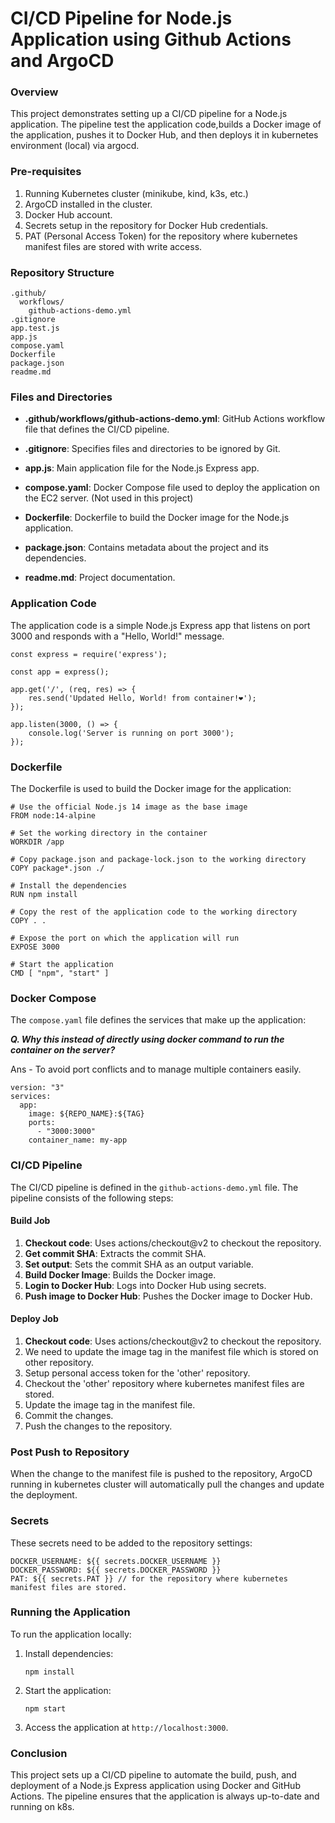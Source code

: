 # CI/CD Pipeline for Node.js Application using Github Actions and ArgoCD

### Overview

This project demonstrates setting up a CI/CD pipeline for a Node.js application. The pipeline test the application code,builds a Docker image of the application, pushes it to Docker Hub, and then deploys it in kubernetes environment (local) via argocd.


### Pre-requisites

1. Running Kubernetes cluster (minikube, kind, k3s, etc.)
2. ArgoCD installed in the cluster.
3. Docker Hub account.
4. Secrets setup in the repository for Docker Hub credentials.
5. PAT (Personal Access Token) for the repository where kubernetes manifest files are stored with write access.



### Repository Structure

```
.github/
  workflows/
    github-actions-demo.yml
.gitignore
app.test.js
app.js
compose.yaml
Dockerfile
package.json
readme.md
```

### Files and Directories

* **.github/workflows/github-actions-demo.yml**: GitHub Actions workflow file that defines the CI/CD pipeline.

* **.gitignore**: Specifies files and directories to be ignored by Git.
* **app.js**: Main application file for the Node.js Express app.
* **compose.yaml**: Docker Compose file used to deploy the application on the EC2 server. (Not used in this project)
*  **Dockerfile**: Dockerfile to build the Docker image for the Node.js application.
* **package.json**: Contains metadata about the project and its dependencies.
* **readme.md**: Project documentation.

### Application Code

The application code is a simple Node.js Express app that listens on port 3000 and responds with a "Hello, World!" message.


```
const express = require('express');

const app = express();

app.get('/', (req, res) => {
    res.send('Updated Hello, World! from container!❤️');
});

app.listen(3000, () => {
    console.log('Server is running on port 3000');
});
```


### Dockerfile
The Dockerfile is used to build the Docker image for the application:

```
# Use the official Node.js 14 image as the base image
FROM node:14-alpine

# Set the working directory in the container
WORKDIR /app

# Copy package.json and package-lock.json to the working directory
COPY package*.json ./

# Install the dependencies
RUN npm install

# Copy the rest of the application code to the working directory
COPY . .

# Expose the port on which the application will run
EXPOSE 3000

# Start the application
CMD [ "npm", "start" ]
```

### Docker Compose

The `compose.yaml` file defines the services that make up the application:

***Q. Why this instead of directly using docker command to run the container on the server?***

Ans - To avoid port conflicts and to manage multiple containers easily.

```
version: "3"
services:
  app:
    image: ${REPO_NAME}:${TAG}
    ports:
      - "3000:3000"
    container_name: my-app
```

### CI/CD Pipeline

The CI/CD pipeline is defined in the `github-actions-demo.yml` file. The pipeline consists of the following steps:

#### Build Job
1. **Checkout code**: Uses actions/checkout@v2 to checkout the repository.
2. **Get commit SHA**: Extracts the commit SHA.
3. **Set output**: Sets the commit SHA as an output variable.
4. **Build Docker Image**: Builds the Docker image.
5. **Login to Docker Hub**: Logs into Docker Hub using secrets.
6. **Push image to Docker Hub**: Pushes the Docker image to Docker Hub.


<!-- #### Deploy Job // only used when deploying on EC2
1. **Checkout code**: Uses actions/checkout@v2 to checkout the repository.
2. **Set up SSH config**: Configures SSH.
Copy SSH key: Copies the SSH key.
3. **List files**: Lists files in the working directory.
4. **Copy compose.yaml to EC2**: Copies the compose.yaml file to the EC2 server.
5. **SSH into EC2 and Deploy**: SSHs into the EC2 server and deploys the application using Docker Compose. -->


#### Deploy Job
1. **Checkout code**: Uses actions/checkout@v2 to checkout the repository.
2. We need to update the image tag in the manifest file which is stored on other repository.
3. Setup personal access token for the 'other' repository.
4. Checkout the 'other' repository where kubernetes manifest files are stored.
5. Update the image tag in the manifest file.
6. Commit the changes.
7. Push the changes to the repository.


### Post Push to Repository
When the change to the manifest file is pushed to the repository, ArgoCD running in kubernetes cluster will automatically pull the changes and update the deployment.

### Secrets

These secrets need to be added to the repository settings:

```
DOCKER_USERNAME: ${{ secrets.DOCKER_USERNAME }}
DOCKER_PASSWORD: ${{ secrets.DOCKER_PASSWORD }}
PAT: ${{ secrets.PAT }} // for the repository where kubernetes manifest files are stored.
```


### Running the Application

To run the application locally:

1. Install dependencies:

    ```
    npm install
    ```

2. Start the application:

    ```
    npm start
    ```

3. Access the application at `http://localhost:3000`.

### Conclusion

This project sets up a CI/CD pipeline to automate the build, push, and deployment of a Node.js Express application using Docker and GitHub Actions. The pipeline ensures that the application is always up-to-date and running on k8s.
